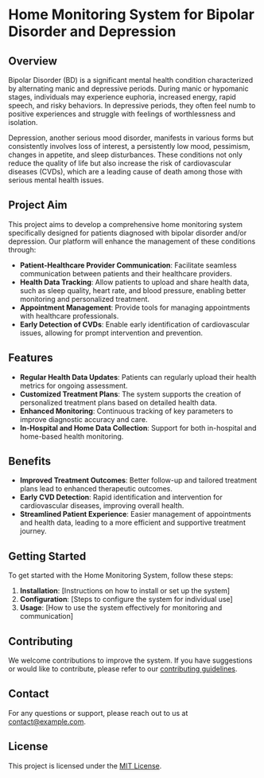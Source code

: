 # Home Monitoring System for Bipolar Disorder and Depression

## Overview

Bipolar Disorder (BD) is a significant mental health condition characterized by alternating manic and depressive periods. During manic or hypomanic stages, individuals may experience euphoria, increased energy, rapid speech, and risky behaviors. In depressive periods, they often feel numb to positive experiences and struggle with feelings of worthlessness and isolation.

Depression, another serious mood disorder, manifests in various forms but consistently involves loss of interest, a persistently low mood, pessimism, changes in appetite, and sleep disturbances. These conditions not only reduce the quality of life but also increase the risk of cardiovascular diseases (CVDs), which are a leading cause of death among those with serious mental health issues.

## Project Aim

This project aims to develop a comprehensive home monitoring system specifically designed for patients diagnosed with bipolar disorder and/or depression. Our platform will enhance the management of these conditions through:

- **Patient-Healthcare Provider Communication**: Facilitate seamless communication between patients and their healthcare providers.
- **Health Data Tracking**: Allow patients to upload and share health data, such as sleep quality, heart rate, and blood pressure, enabling better monitoring and personalized treatment.
- **Appointment Management**: Provide tools for managing appointments with healthcare professionals.
- **Early Detection of CVDs**: Enable early identification of cardiovascular issues, allowing for prompt intervention and prevention.

## Features

- **Regular Health Data Updates**: Patients can regularly upload their health metrics for ongoing assessment.
- **Customized Treatment Plans**: The system supports the creation of personalized treatment plans based on detailed health data.
- **Enhanced Monitoring**: Continuous tracking of key parameters to improve diagnostic accuracy and care.
- **In-Hospital and Home Data Collection**: Support for both in-hospital and home-based health monitoring.

## Benefits

- **Improved Treatment Outcomes**: Better follow-up and tailored treatment plans lead to enhanced therapeutic outcomes.
- **Early CVD Detection**: Rapid identification and intervention for cardiovascular diseases, improving overall health.
- **Streamlined Patient Experience**: Easier management of appointments and health data, leading to a more efficient and supportive treatment journey.

## Getting Started

To get started with the Home Monitoring System, follow these steps:

1. **Installation**: [Instructions on how to install or set up the system]
2. **Configuration**: [Steps to configure the system for individual use]
3. **Usage**: [How to use the system effectively for monitoring and communication]

## Contributing

We welcome contributions to improve the system. If you have suggestions or would like to contribute, please refer to our [contributing guidelines](CONTRIBUTING.md).

## Contact

For any questions or support, please reach out to us at [contact@example.com](mailto:contact@example.com).

## License

This project is licensed under the [MIT License](LICENSE).
